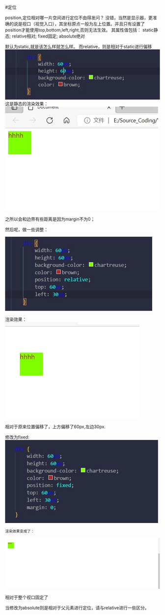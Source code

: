 #定位

position,定位相对哪一片空间进行定位不由得发问？
没错，当然是显示器，更准确的说是视口（视觉入口），其坐标原点一般为左上位置。并且只有设置了position才能使用top,bottom,left,right,否则无法生效。
其属性值包括：
    static静态;
    relative相对;
    fixed固定;
    absolute绝对

默认为static,就是该怎么样就怎么样。
而relative，则是相对于static进行偏移
![avater](CSS_image/snipaste20220517_185307.jpg)
这是静态的渲染效果：
![avater](CSS_image/snipaste20220517_185324.jpg)

之所以会和边界有些距离是因为margin不为0；

然后呢，做一些调整：

![avater](CSS_image/snipaste20220517_190117.jpg)

渲染效果：
![avater](CSS_image/snipaste20220517_190105.jpg)

相对于原来位置偏移了，上方偏移了60px,左边30px.

修改为fixed:
    ![avater](CSS_image/snipaste20220517_192230.jpg)

    渲染效果变成了：
    
![avater](CSS_image/snipaste20220517_192213.jpg)

相对于整个视口固定了

当修改为absolute则是相对于父元素进行定位，请与relative进行一些区分。